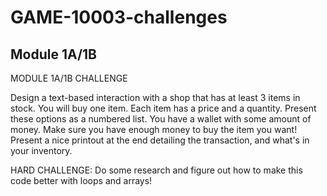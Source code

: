 # GAME-10003-challenges

## Module 1A/1B ##
MODULE 1A/1B CHALLENGE

Design a text-based interaction with a shop that has at least 3 items in stock. You will buy one item.
Each item has a price and a quantity. Present these options as a numbered list.
You have a wallet with some amount of money. Make sure you have enough money to buy the item you want!
Present a nice printout at the end detailing the transaction, and what's in your inventory.

HARD CHALLENGE: Do some research and figure out how to make this code better with loops and arrays!
